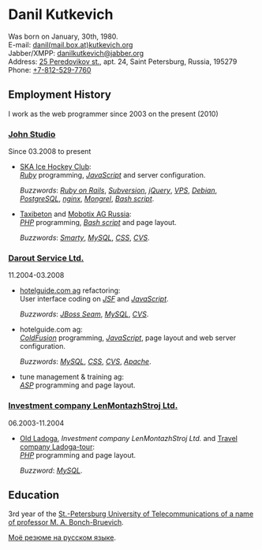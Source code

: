 Danil Kutkevich
===============

Was born on January, 30th, 1980.  
E-mail: [danil(mail.box.at)kutkevich.org][email]  
Jabber/XMPP: [danilkutkevich@jabber.org](xmpp:danilkutkevich@jabber.org)  
Address: [25 Peredovikov st.][], apt. 24, Saint Petersburg, Russia, 195279  
Phone: [+7-812-529-7760](tel:+7-812-529-7760)

[25 Peredovikov st.]: http://maps.google.com/maps?f=q&hl=en&geocode=&q=25+Peredovikov+st.,+Saint+Petersburg,+Russia&sll=59.944404,30.46278&sspn=0.035508,0.084543&ie=UTF8&z=14&iwloc=cent&om=1
[email]: danil(mail.box.at)kutkevich.org

Employment History
------------------

I work as the web programmer since 2003 on the present (2010)

### [John Studio](http://john.ru)

Since 03.2008 to present

*   [SKA Ice Hockey Club](http://hc-ska.ru):  
    _[Ruby][]_ programming, _[JavaScript][]_ and server configuration.

    _Buzzwords_: _[Ruby on Rails][]_, _[Subversion][]_,
    _[jQuery][]_, _[VPS][]_, _[Debian][]_, _[PostgreSQL][]_,
    _[nginx][]_, _[Mongrel][]_, _[Bash script][]_.

*   [Taxibeton](http://taxibeton.ru)
    and [Mobotix AG Russia](http://mobotix-russia.ru):  
    _[PHP][]_ programming, _[Bash script][]_ and page layout.

    _Buzzwords_: _[Smarty][]_, _[MySQL][]_, _[CSS][]_, _[CVS][]_.

### [Darout Service Ltd.](http://darout.ru)

11.2004-03.2008

*   [hotelguide.com ag](http://hotelguide.com) refactoring:  
    User interface coding on _[JSF][]_ and _[JavaScript][]_.

    _Buzzwords_: _[JBoss Seam][]_, _[MySQL][]_, _[CVS][]_.

*   hotelguide.com ag:  
    _[ColdFusion][]_ programming, _[JavaScript][]_, page layout and web
    server configuration.

    _Buzzwords_: _[MySQL][]_, _[CSS][]_, _[CVS][]_, _[Apache][]_.

*   tune management & training ag:  
    _[ASP][]_ programming and page layout.

### [Investment company LenMontazhStroj Ltd.](http://lmsic.com)

06.2003-11.2004

*   [Old Ladoga](http://oldladoga.ru),
    _Investment company LenMontazhStroj Ltd._
    and [Travel company Ladoga-tour](http://ladoga-tour.ru):  
    _[PHP][]_ programming and page layout.

    _Buzzword_: _[MySQL][]_.

<!--
### The Russian Armed Forces 06.2001-05.2003. Private.

### Agat Ltd. 09.1999-05.2001. Manager.
-->

[ASP]: http://en.wikipedia.org/wiki/Active_Server_Pages "Active Server Pages"
[Apache]: http://en.wikipedia.org/wiki/Apache_HTTP_Server "Web server"
[Bash script]: http://en.wikipedia.org/wiki/Bash_script
[CSS]: http://en.wikipedia.org/wiki/Cascading_Style_Sheets "Cascading Style Sheets"
[CVS]: http://en.wikipedia.org/wiki/Concurrent_Versions_System "Concurrent versions system (revision control system)"
[ColdFusion]: http://en.wikipedia.org/wiki/ColdFusion
[Debian]: http://en.wikipedia.org/wiki/Debian "Debian GNU/Linux"
[JBoss Seam]: http://en.wikipedia.org/wiki/JBoss_Seam "Web application framework"
[JSF]: http://en.wikipedia.org/wiki/JavaServer_Faces "JavaServer Faces"
[JavaScript]: http://en.wikipedia.org/wiki/JavaScript
[Mongrel]: http://en.wikipedia.org/wiki/Mongrel_(web_server) "Web server"
[MySQL]: http://en.wikipedia.org/wiki/MySQL
[Oracle]: http://en.wikipedia.org/wiki/Oracle_Database
[PHP]: http://en.wikipedia.org/wiki/PHP
[PostgreSQL]: http://en.wikipedia.org/wiki/PostgreSQL
[Ruby on Rails]: http://en.wikipedia.org/wiki/Ruby_on_Rails "Rails or RoR (web application framework)"
[Ruby]: http://en.wikipedia.org/wiki/Ruby_(programming_language)
[Smarty]: http://en.wikipedia.org/wiki/Smarty "Web template system"
[Subversion]: http://en.wikipedia.org/wiki/Subversion_(software) "SVN (version control system)"
[VPS]: http://en.wikipedia.org/wiki/Virtual_private_server "Virtual private server (virtual dedicated server or VDS)"
[jQuery]: http://en.wikipedia.org/wiki/JQuery "JavaScript library"
[nginx]: http://en.wikipedia.org/wiki/Nginx "Web server"

Education
---------

3rd year of the [St.-Petersburg University of Telecommunications of a
name of professor M. A. Bonch-Bruevich](http://sut.ru).

[Моё резюме на русском языке](/ru).

<!-- Created: 2 Aug 2007. -->
